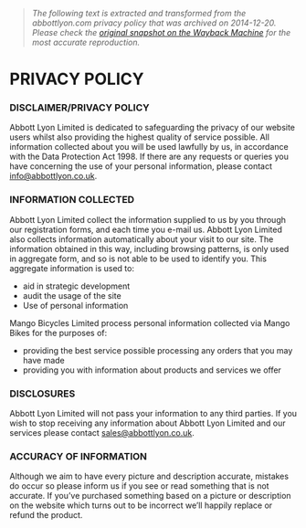 > *The following text is extracted and transformed from the abbottlyon.com privacy policy that was archived on 2014-12-20. Please check the [original snapshot on the Wayback Machine](https://web.archive.org/web/20141220230318id_/http%3A//www.abbottlyon.com/privacy-policy) for the most accurate reproduction.*

# PRIVACY POLICY

### DISCLAIMER/PRIVACY POLICY

Abbott Lyon Limited is dedicated to safeguarding the privacy of our website users whilst also providing the highest quality of service possible. All information collected about you will be used lawfully by us, in accordance with the Data Protection Act 1998. If there are any requests or queries you have concerning the use of your personal information, please contact info@abbottlyon.co.uk.

### INFORMATION COLLECTED

Abbott Lyon Limited collect the information supplied to us by you through our registration forms, and each time you e-mail us. Abbott Lyon Limited also collects information automatically about your visit to our site. The information obtained in this way, including browsing patterns, is only used in aggregate form, and so is not able to be used to identify you. This aggregate information is used to:

  * aid in strategic development
  * audit the usage of the site
  * Use of personal information



Mango Bicycles Limited process personal information collected via Mango Bikes for the purposes of:

  * providing the best service possible processing any orders that you may have made
  * providing you with information about products and services we offer



### DISCLOSURES

Abbott Lyon Limited will not pass your information to any third parties. If you wish to stop receiving any information about Abbott Lyon Limited and our services please contact sales@abbottlyon.co.uk.

### ACCURACY OF INFORMATION

Although we aim to have every picture and description accurate, mistakes do occur so please inform us if you see or read something that is not accurate. If you’ve purchased something based on a picture or description on the website which turns out to be incorrect we’ll happily replace or refund the product.
